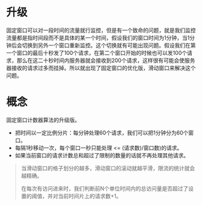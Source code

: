 # 升级

​	固定窗口可以对一段时间的流量就行监控，但是有一个致命的问题，就是我们监控流量都是指时间段而不是具体的某一个时间，假设我们的窗口时间为1分钟，当1分钟后会切换到另外一个窗口重新监控。这个切换就有可能出现问题。假设我们在第一个窗口的最后十秒发了100个请求，在第二个窗口开始的时候也可以发100个请求，那么在这二十秒时间内服务器就会接收到200个请求，这样很有可能会使服务器接收的请求过多而挂掉。所以就出现了固定窗口的优化版，滑动窗口来解决这个问题。

# 概念

固定窗口计数器算法的升级版。

- 把时间以一定比例分片：每分钟处理60个请求，我们可以把1分钟分为60个窗口。
- 每隔1秒移动一次，每个窗口一秒只能处理 <= (请求数)/窗口数)的请求。
- 如果当前窗口的请求计数总和超过了限制的数量的话就不再处理其他请求。

> 当滑动窗口的格子划分的越多，滑动窗口的滚动就越平滑，限流的统计就会越精确。
>
> 在每次有访问进来时，我们判断前N个单位时间内的总访问量是否超过了设置的阈值，并对当前时间片上的请求数+1。


